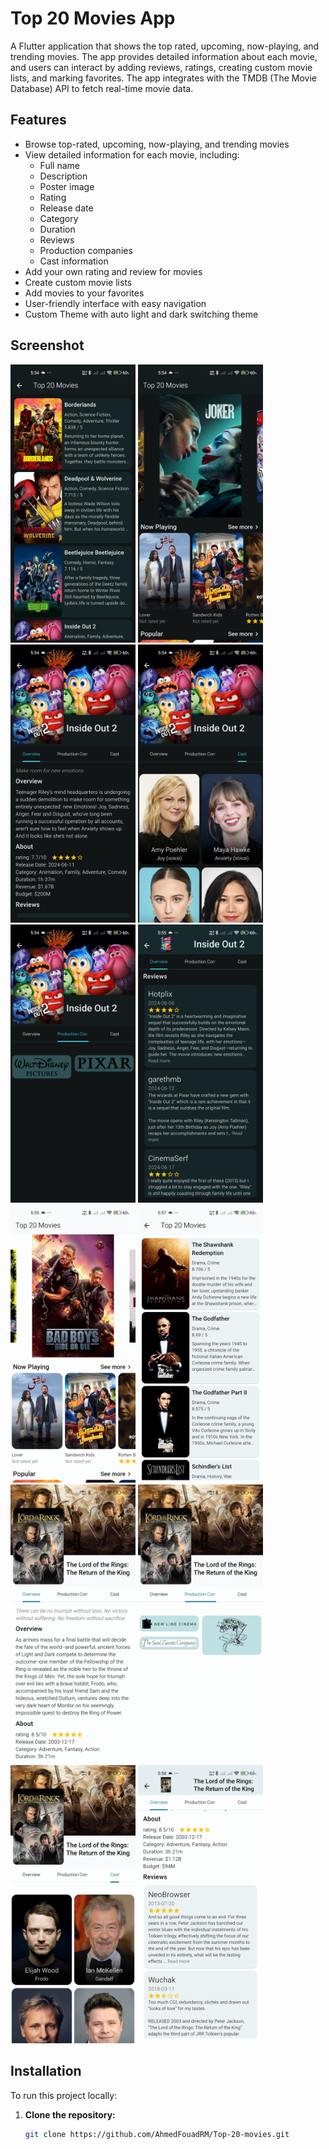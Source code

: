 # Top 20 Movies App

A Flutter application that shows the top rated, upcoming, now-playing, and trending movies. The app provides detailed information about each movie, and users can interact by adding reviews, ratings, creating custom movie lists, and marking favorites. The app integrates with the TMDB (The Movie Database) API to fetch real-time movie data.

## Features

- Browse top-rated, upcoming, now-playing, and trending movies
- View detailed information for each movie, including:
  - Full name
  - Description
  - Poster image
  - Rating
  - Release date
  - Category
  - Duration
  - Reviews
  - Production companies
  - Cast information
- Add your own rating and review for movies
- Create custom movie lists
- Add movies to your favorites
- User-friendly interface with easy navigation
- Custom Theme with auto light and dark switching theme

## Screenshot

<!-- Add a screenshot of your app here when available -->
<img src="Screenshots\Screenshot1.jpg" width="200"> <img src="Screenshots\Screenshot2.jpg" width="200"> <img src="Screenshots\Screenshot3.jpg" width="200"> <img src="Screenshots\Screenshot4.jpg" width="200"> <img src="Screenshots\Screenshot5.jpg" width="200"> <img src="Screenshots\Screenshot6.jpg" width="200"> <img src="Screenshots\Screenshot7.jpg" width="200"> <img src="Screenshots\Screenshot11.jpg" width="200"> <img src="Screenshots\Screenshot12.jpg" width="200"> <img src="Screenshots\Screenshot13.jpg" width="200"> <img src="Screenshots\Screenshot14.jpg" width="200"> <img src="Screenshots\Screenshot15.jpg" width="200">

## Installation

To run this project locally:

1. **Clone the repository:**

   ```bash
   git clone https://github.com/AhmedFouadRM/Top-20-movies.git